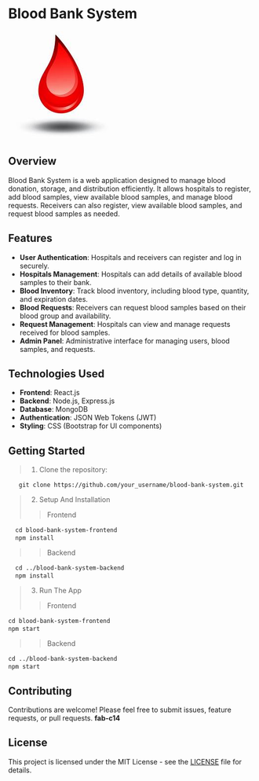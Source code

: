 # Blood Bank System

![Blood Bank System Logo](images/blood.png)

## Overview

Blood Bank System is a web application designed to manage blood donation, storage, and distribution efficiently. It allows hospitals to register, add blood samples, view available blood samples, and manage blood requests. Receivers can also register, view available blood samples, and request blood samples as needed.

## Features

- **User Authentication**: Hospitals and receivers can register and log in securely.
- **Hospitals Management**: Hospitals can add details of available blood samples to their bank.
- **Blood Inventory**: Track blood inventory, including blood type, quantity, and expiration dates.
- **Blood Requests**: Receivers can request blood samples based on their blood group and availability.
- **Request Management**: Hospitals can view and manage requests received for blood samples.
- **Admin Panel**: Administrative interface for managing users, blood samples, and requests.

## Technologies Used

- **Frontend**: React.js
- **Backend**: Node.js, Express.js
- **Database**: MongoDB
- **Authentication**: JSON Web Tokens (JWT)
- **Styling**: CSS (Bootstrap for UI components)

## Getting Started
> 1. Clone the repository:
```
   git clone https://github.com/your_username/blood-bank-system.git
```
> 2. Setup And Installation   
>> Frontend
```
  cd blood-bank-system-frontend
  npm install
```
>> Backend
```
  cd ../blood-bank-system-backend
  npm install
```
> 3. Run The App
>> Frontend
```
cd blood-bank-system-frontend
npm start
```
>> Backend
```
cd ../blood-bank-system-backend
npm start
```
## Contributing

Contributions are welcome! Please feel free to submit issues, feature requests, or pull requests. **fab-c14**

## License

This project is licensed under the MIT License - see the [LICENSE](LICENSE) file for details.

